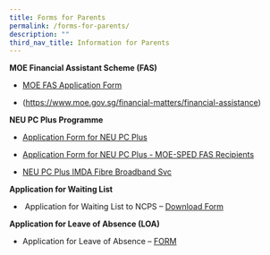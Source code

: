 ```yaml
---
title: Forms for Parents
permalink: /forms-for-parents/
description: ""
third_nav_title: Information for Parents
---
```

**MOE Financial Assistant Scheme (FAS)**

*   [MOE FAS Application Form](/files/Forms%20for%20Parents/GGAS_Application%20Form%20Nov%202022.pdf)

*   (https://www.moe.gov.sg/financial-matters/financial-assistance)

**NEU PC Plus Programme**

*   [Application Form for NEU PC Plus](/files/Forms%20for%20Parents/NPP-Application-Form-for-NON-MOE-SPED-FAS-1.pdf)

*   [Application Form for NEU PC Plus - MOE-SPED FAS Recipients](/files/Forms%20for%20Parents/NPP-Application-Form-for-MOE-SPED-FAS.pdf)

*   [NEU PC Plus IMDA Fibre Broadband Svc](/files/Forms%20for%20Parents/NEU-PC-Plus-IMDA-Fibre-Broadband-Svc.pdf)

**Application for Waiting List**

*    Application for Waiting List to NCPS – [Download Form](/files/Application-Form-for-Transfer-2022.pdf)

**Application for Leave of Absence (LOA)**

*   Application for Leave of Absence – [FORM](https://form.gov.sg/60b9973c3c599c0011f052a6)